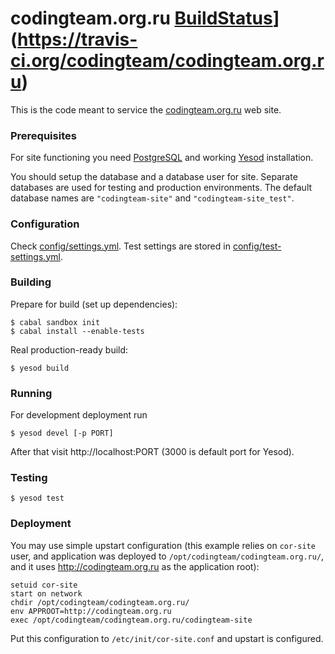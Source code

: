 codingteam.org.ru [BuildStatus](https://travis-ci.org/codingteam/codingteam.org.ru.png?branch=develop)](https://travis-ci.org/codingteam/codingteam.org.ru)
=================
This is the code meant to service the [codingteam.org.ru](http://codingteam.org.ru) web site.

### Prerequisites
For site functioning you need [PostgreSQL](http://www.postgresql.org/) and working [Yesod](http://www.yesodweb.com/)
installation.

You should setup the database and a database user for site. Separate databases are used for testing and production
environments. The default database names are `"codingteam-site"` and `"codingteam-site_test"`.

### Configuration
Check [config/settings.yml](config/settings.yml). Test settings are stored in
[config/test-settings.yml](config/test-settings.yml).

### Building
Prepare for build (set up dependencies):

    $ cabal sandbox init
    $ cabal install --enable-tests

Real production-ready build:

    $ yesod build

### Running
For development deployment run

    $ yesod devel [-p PORT]

After that visit http://localhost:PORT (3000 is default port for Yesod).

### Testing

    $ yesod test

### Deployment

You may use simple upstart configuration (this example relies on `cor-site` user, and application was deployed to
`/opt/codingteam/codingteam.org.ru/`, and it uses http://codingteam.org.ru as the application root):

```
setuid cor-site
start on network
chdir /opt/codingteam/codingteam.org.ru/
env APPROOT=http://codingteam.org.ru
exec /opt/codingteam/codingteam.org.ru/codingteam-site
```

Put this configuration to `/etc/init/cor-site.conf` and upstart is configured.
